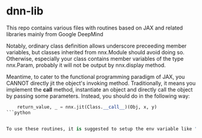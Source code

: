 # dnn-lib

This repo contains various files with routines based on JAX and related libraries mainly from Google DeepMind

Notably, ordinary class definition allows underscore preceeding member variables, but classes inherited from nnx.Module should avoid doing so. Otherwise, especially your class contains member variables of the type nnx.Param, probably it will not be output by nnx.display method.

Meantime, to cater to the functional programming paradigm of JAX, you CANNOT directly jit the object's invoking method. Traditionally, it means you implement the __call__ method, instantiate an object and directly call the object by passing some parameters. Instead, you should do in the following way:
```python
    return_value, _ = nnx.jit(Class.__call__)(Obj, x, y)
```python


To use these routines, it is suggested to setup the env variable like "export PYTHONPATH=/path-to-where-dnn-lib-resides/dnn-lib:$PYTHONPATH" in Linux

